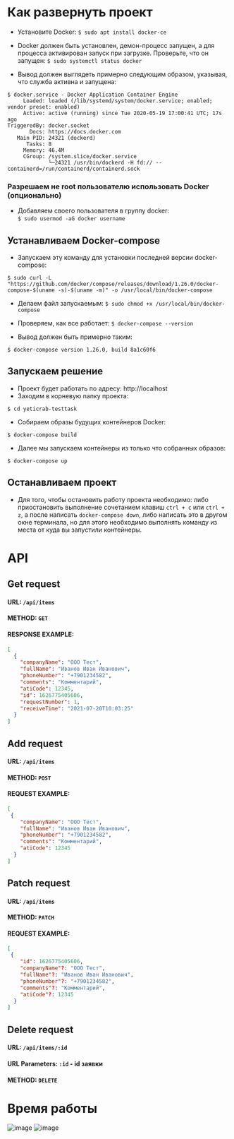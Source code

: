 # Как развернуть проект

*  Установите Docker:
`$ sudo apt install docker-ce`

* Docker должен быть установлен, демон-процесс запущен, а для процесса активирован запуск при загрузке. Проверьте, что он запущен:
`$ sudo systemctl status docker`

* Вывод должен выглядеть примерно следующим образом, указывая, что служба активна и запущена: 
```
$ docker.service - Docker Application Container Engine
     Loaded: loaded (/lib/systemd/system/docker.service; enabled; vendor preset: enabled)
     Active: active (running) since Tue 2020-05-19 17:00:41 UTC; 17s ago
TriggeredBy: docker.socket
       Docs: https://docs.docker.com
   Main PID: 24321 (dockerd)
      Tasks: 8
     Memory: 46.4M
     CGroup: /system.slice/docker.service
             └─24321 /usr/bin/dockerd -H fd:// --containerd=/run/containerd/containerd.sock
```

    
### Разрешаем не root пользователю использовать Docker (опционально)
* Добавляем своего пользователя в группу docker:   
`$ sudo usermod -aG docker username`   
## Устанавливаем Docker-compose
* Запускаем эту команду для установки последней версии docker-compose:  
```
$ sudo curl -L "https://github.com/docker/compose/releases/download/1.26.0/docker-compose-$(uname -s)-$(uname -m)" -o /usr/local/bin/docker-compose
```

* Делаем файл запускаемым: `$ sudo chmod +x /usr/local/bin/docker-compose`

* Проверяем, как все работает: `$ docker-compose --version`

* Вывод должен быть примерно таким: 
```
$ docker-compose version 1.26.0, build 8a1c60f6
```
## Запускаем решение
* Проект будет работать по адресу: http://localhost
* Заходим в корневую папку проекта:  
```
$ cd yeticrab-testtask
```

* Собираем образы будущих контейнеров Docker:
```
$ docker-compose build
```
* Далее мы запускаем контейнеры из только что собранных образов: 
```
$ docker-compose up
```
## Останавливаем проект 
* Для того, чтобы остановить работу проекта необходимо: либо приостановить выполнение сочетанием клавиш `ctrl + c` или `ctrl + z`, а после написать `docker-compose down`, либо написать это в другом окне терминала, но для этого необходимо выполнять команду из места от куда вы запустили контейнеры.

# API   
## Get request  
#### URL: `/api/items`  
#### METHOD: `GET`  
#### RESPONSE EXAMPLE:
```json
[
  {
    "companyName": "ООО Тест",
    "fullName": "Иванов Иван Иванович",
    "phoneNumber": "+7901234582",
    "comments": "Комментарий",
    "atiCode": 12345,
    "id": 1626775405606,
    "requestNumber": 1,
    "receiveTime": "2021-07-20T10:03:25"
  }
]
```

## Add request
#### URL: `/api/items`  
#### METHOD: `POST`
#### REQUEST EXAMPLE:
```json
[
 {
    "companyName": "ООО Тест",
    "fullName": "Иванов Иван Иванович",
    "phoneNumber": "+7901234582",
    "comments": "Комментарий",
    "atiCode": 12345
  }
]
```

## Patch request
#### URL: `/api/items`  
#### METHOD: `PATCH`
#### REQUEST EXAMPLE:
```json
[
 {
    "id": 1626775405606, 
    "companyName"?: "ООО Тест",
    "fullName"?: "Иванов Иван Иванович",
    "phoneNumber"?: "+7901234582",
    "comments"?: "Комментарий",
    "atiCode"?: 12345
  }
]
```

## Delete request 
#### URL: `/api/items/:id`
#### URL Parameters: `:id` - id заявки
#### METHOD: `DELETE`

# Время работы
![image](https://user-images.githubusercontent.com/56305535/126306550-df4edc7b-e2f0-49c3-a65b-b339e9571179.png)
![image](https://user-images.githubusercontent.com/56305535/126306589-bce9d3fe-4f9b-4c38-9881-021228bd7761.png)
